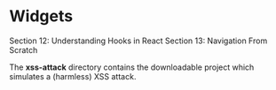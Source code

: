 # Widgets
Section 12: Understanding Hooks in React
Section 13: Navigation From Scratch

The **xss-attack** directory contains the downloadable project which simulates a (harmless) XSS attack.

